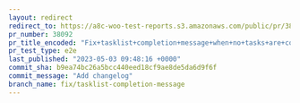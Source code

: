 ```yaml
---
layout: redirect
redirect_to: https://a8c-woo-test-reports.s3.amazonaws.com/public/pr/38092/e2e/index.html
pr_number: 38092
pr_title_encoded: "Fix+tasklist+completion+message+when+no+tasks+are+completed"
pr_test_type: e2e
last_published: "2023-05-03 09:48:16 +0000"
commit_sha: b9ea74bc26a5bcc440eed18cf9ae8de5da6d9f6f
commit_message: "Add changelog"
branch_name: fix/tasklist-completion-message
---
```

